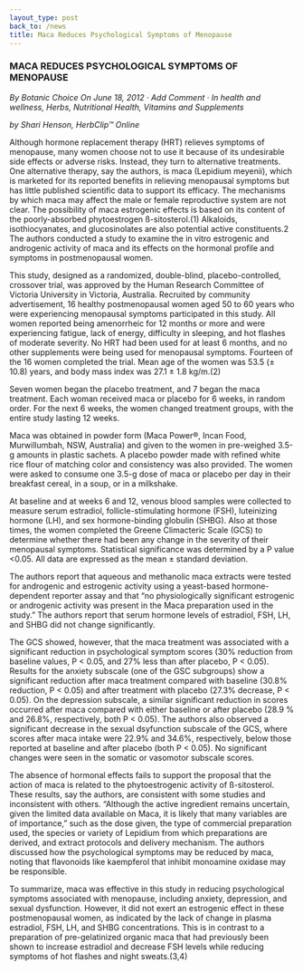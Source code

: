 ```yaml
---
layout_type: post
back_to: /news
title: Maca Reduces Psychological Symptoms of Menopause
---
```

### MACA REDUCES PSYCHOLOGICAL SYMPTOMS OF MENOPAUSE

*By Botanic Choice On June 18, 2012 · Add Comment · In health and wellness, Herbs, Nutritional Health, Vitamins and Supplements*

*by Shari Henson, HerbClip™ Online*

Although hormone replacement therapy (HRT) relieves symptoms of menopause, many women choose not to use it because of its undesirable side effects or adverse risks. Instead, they turn to alternative treatments. One alternative therapy, say the authors, is maca (Lepidium meyenii), which is marketed for its reported benefits in relieving menopausal symptoms but has little published scientific data to support its efficacy. The mechanisms by which maca may affect the male or female reproductive system are not clear. The possibility of maca estrogenic effects is based on its content of the poorly-absorbed phytoestrogen ß-sitosterol.(1) Alkaloids, isothiocyanates, and glucosinolates are also potential active constituents.2 The authors conducted a study to examine the in vitro estrogenic and androgenic activity of maca and its effects on the hormonal profile and symptoms in postmenopausal women.

This study, designed as a randomized, double-blind, placebo-controlled, crossover trial, was approved by the Human Research Committee of Victoria University in Victoria, Australia. Recruited by community advertisement, 16 healthy postmenopausal women aged 50 to 60 years who were experiencing menopausal symptoms participated in this study. All women reported being amenorrheic for 12 months or more and were experiencing fatigue, lack of energy, difficulty in sleeping, and hot flashes of moderate severity. No HRT had been used for at least 6 months, and no other supplements were being used for menopausal symptoms. Fourteen of the 16 women completed the trial. Mean age of the women was 53.5 (± 10.8) years, and body mass index was 27.1 ± 1.8 kg/m.(2)

Seven women began the placebo treatment, and 7 began the maca treatment. Each woman received maca or placebo for 6 weeks, in random order. For the next 6 weeks, the women changed treatment groups, with the entire study lasting 12 weeks.

Maca was obtained in powder form (Maca Power®, Incan Food, Murwillumbah, NSW, Australia) and given to the women in pre-weighed 3.5-g amounts in plastic sachets. A placebo powder made with refined white rice flour of matching color and consistency was also provided. The women were asked to consume one 3.5-g dose of maca or placebo per day in their breakfast cereal, in a soup, or in a milkshake.

At baseline and at weeks 6 and 12, venous blood samples were collected to measure serum estradiol, follicle-stimulating hormone (FSH), luteinizing hormone (LH), and sex hormone-binding globulin (SHBG). Also at those times, the women completed the Greene Climacteric Scale (GCS) to determine whether there had been any change in the severity of their menopausal symptoms. Statistical significance was determined by a P value <0.05. All data are expressed as the mean ± standard deviation.

The authors report that aqueous and methanolic maca extracts were tested for androgenic and estrogenic activity using a yeast-based hormone-dependent reporter assay and that “no physiologically significant estrogenic or androgenic activity was present in the Maca preparation used in the study.” The authors report that serum hormone levels of estradiol, FSH, LH, and SHBG did not change significantly.

The GCS showed, however, that the maca treatment was associated with a significant reduction in psychological symptom scores (30% reduction from baseline values, P < 0.05, and 27% less than after placebo, P < 0.05). Results for the anxiety subscale (one of the GSC subgroups) show a significant reduction after maca treatment compared with baseline (30.8% reduction, P < 0.05) and after treatment with placebo (27.3% decrease, P < 0.05). On the depression subscale, a similar significant reduction in scores occurred after maca compared with either baseline or after placebo (28.9 % and 26.8%, respectively, both P < 0.05). The authors also observed a significant decrease in the sexual dsyfunction subscale of the GCS, where scores after maca intake were 22.9% and 34.6%, respectively, below those reported at baseline and after placebo (both P < 0.05). No significant changes were seen in the somatic or vasomotor subscale scores.

The absence of hormonal effects fails to support the proposal that the action of maca is related to the phytoestrogenic activity of ß-sitosterol. These results, say the authors, are consistent with some studies and inconsistent with others. “Although the active ingredient remains uncertain, given the limited data available on Maca, it is likely that many variables are of importance,” such as the dose given, the type of commercial preparation used, the species or variety of Lepidium from which preparations are derived, and extract protocols and delivery mechanism. The authors discussed how the psychological symptoms may be reduced by maca, noting that flavonoids like kaempferol that inhibit monoamine oxidase may be responsible.

To summarize, maca was effective in this study in reducing psychological symptoms associated with menopause, including anxiety, depression, and sexual dysfunction. However, it did not exert an estrogenic effect in these postmenopausal women, as indicated by the lack of change in plasma estradiol, FSH, LH, and SHBG concentrations. This is in contrast to a preparation of pre-gelatinized organic maca that had previously been shown to increase estradiol and decrease FSH levels while reducing symptoms of hot flashes and night sweats.(3,4)
